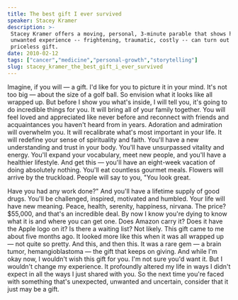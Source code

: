 ```yaml
---
title: The best gift I ever survived
speaker: Stacey Kramer
description: >-
 Stacey Kramer offers a moving, personal, 3-minute parable that shows how an
 unwanted experience -- frightening, traumatic, costly -- can turn out to be a
 priceless gift.
date: 2010-02-12
tags: ["cancer","medicine","personal-growth","storytelling"]
slug: stacey_kramer_the_best_gift_i_ever_survived
---
```


Imagine, if you will — a gift. I'd like for you to picture it in your mind. It's not too
big — about the size of a golf ball. So envision what it looks like all wrapped up. But
before I show you what's inside, I will tell you, it's going to do incredible things for
you. It will bring all of your family together. You will feel loved and appreciated like
never before and reconnect with friends and acquaintances you haven't heard from in years.
Adoration and admiration will overwhelm you. It will recalibrate what's most important in
your life. It will redefine your sense of spirituality and faith. You'll have a new
understanding and trust in your body. You'll have unsurpassed vitality and energy. You'll
expand your vocabulary, meet new people, and you'll have a healthier lifestyle. And get
this — you'll have an eight-week vacation of doing absolutely nothing. You'll eat
countless gourmet meals. Flowers will arrive by the truckload. People will say to you,
"You look great.

Have you had any work done?" And you'll have a lifetime supply of good drugs. You'll be
challenged, inspired, motivated and humbled. Your life will have new meaning. Peace,
health, serenity, happiness, nirvana. The price? $55,000, and that's an incredible deal. By
now I know you're dying to know what it is and where you can get one. Does Amazon carry
it? Does it have the Apple logo on it? Is there a waiting list? Not likely. This gift came
to me about five months ago. It looked more like this when it was all wrapped up — not
quite so pretty. And this, and then this. It was a rare gem — a brain tumor,
hemangioblastoma — the gift that keeps on giving. And while I'm okay now, I wouldn't wish
this gift for you. I'm not sure you'd want it. But I wouldn't change my experience. It
profoundly altered my life in ways I didn't expect in all the ways I just shared with
you. So the next time you're faced with something that's unexpected, unwanted and
uncertain, consider that it just may be a gift.

<!--
ad_duration=3.33
event="TED2010"
external_start_time=0
intro_duration=11.82
is_subtitle_required="False"
is_talk_featured="True"
language="en"
language_swap="False"
native_language="en"
number_of_related_talks=6
number_of_speakers=1
number_of_subtitled_videos=55
number_of_tags=4
number_of_talk_download_languages=57
number_of_talk_more_resources=0
number_of_talk_recommendations=0
number_of_talks_take_actions=0
post_ad_duration=0.83
published_timestamp="2010-10-08 08:49:00"
recording_date="2010-02-12"
speaker_description="Brand strategist"
speaker_is_published=1
speaker_name="Stacey Kramer"
speaker_what_others_say="The next time you face something that's unexpected, unwanted, and uncertain, consider that it just may be a gift."
talk_name="The best gift I ever survived"
talks_tags=["cancer","medicine","personal-growth","storytelling"]
url_audio="https://download.ted.com/talks/StaceyKramer_2010.mp3?apikey=acme-roadrunner"
url_photo_speaker="https://pe.tedcdn.com/images/ted/203377_254x191.jpg"
url_photo_talk="https://pe.tedcdn.com/images/ted/203372_800x600.jpg"
url_webpage="https://www.ted.com/talks/stacey_kramer_the_best_gift_i_ever_survived"
video_type_name="TED Stage Talk"
-->